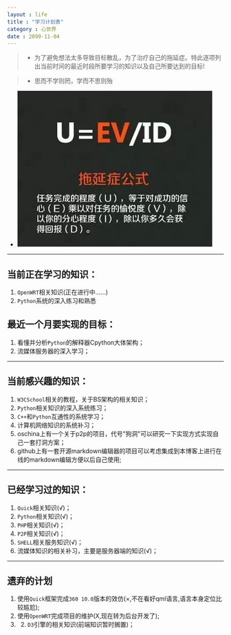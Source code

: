 ```yaml
---
layout : life
title : "学习计划表"
category : 心世界
date : 2099-11-04
---
```


> * 为了避免想法太多导致目标散乱，为了治疗自己的拖延症。特此逐项列出当前时间的最近时段所要学习的知识以及自己所要达到的目标!

> *  思而不学则罔，学而不思则殆

* ![拖延症公式](/res/img/blog/学习计划.jpg)

<!-- more -->

******
## **当前正在学习的知识：**

1. ```OpenWRT```相关知识(正在进行中……)
2. ```Python```系统的深入练习和熟悉

## **最近一个月要实现的目标：**

1. 看懂并分析```Python```的解释器Cpython大体架构；
2. 流媒体服务器的深入学习；

******

## **当前感兴趣的知识：**

1. ```W3CSchool```相关的教程，关于BS架构的相关知识；
2. ```Python```相关知识的深入系统练习；
3. ```C++```和```Python```互通性的系统学习；
4. 计算机网络知识的系统补习；
5. oschina上有一个关于p2p的项目，代号"狗洞"可以研究一下实现方式实现自己一套打洞方案；
6. github上有一套开源markdown编辑器的项目可以考虑集成到本博客上进行在线的markdown编辑方便以后自己使用;

******

## **已经学习过的知识：**
1. ```Quick```相关知识(√)；
2. ```Python```相关知识(√)；
3. ```PHP```相关知识(√)；
4. ```P2P```相关知识(√)；
5. ```SHELL```相关服务知识(√)；
6. 流媒体知识的相关补习，主要是服务器端的知识(√)；

******

## **遗弃的计划**

1. 使用```Quick```框架完成```360 10.0```版本的效仿(×,不在看好qml语言,语言本身定位比较尴尬);
2. 使用```OpenWRT```完成项目的维护(X,现在转为后台开发了);
3. 2. ``D3``引擎的相关知识(前端知识暂时搁置)；
